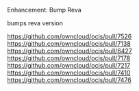 Enhancement: Bump Reva

bumps reva version

https://github.com/owncloud/ocis/pull/7526
https://github.com/owncloud/ocis/pull/7138
https://github.com/owncloud/ocis/pull/6427
https://github.com/owncloud/ocis/pull/7178
https://github.com/owncloud/ocis/pull/7217
https://github.com/owncloud/ocis/pull/7410
https://github.com/owncloud/ocis/pull/7476
